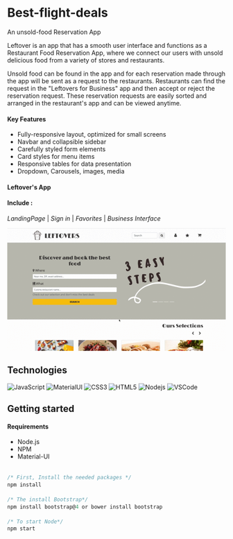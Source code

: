 # Best-flight-deals

An unsold-food Reservation App

Leftover is an app that has a smooth user interface and functions as a Restaurant Food Reservation App, where we connect our users with unsold delicious food from a variety of stores and restaurants.

Unsold food can be found in the app and for each reservation made through the app will be sent as a request to the restaurants. Restaurants can find the request in the "Leftovers for Business" app and then accept or reject the reservation request. These reservation requests are easily sorted and arranged in the restaurant's app and can be viewed anytime.

#### Key Features

- Fully-responsive layout, optimized for small screens
- Navbar and collapsible sidebar 
- Carefully styled form elements
- Card styles for menu items
- Responsive tables for data presentation
- Dropdown, Carousels, images, media


#### Leftover's App 

#### Include : 
*LandingPage* | *Sign in* | *Favorites* | *Business Interface*

  ![LandingPage](https://github.com/Miraragal/Leftovers/blob/master/images/ezgif.com-gif-maker.gif) 

## Technologies

  ![JavaScript](https://img.shields.io/badge/-JavaScript-black?style=flat-square&logo=javascript) 
  ![MaterialUI](https://img.shields.io/badge/-Material-UI-563D7C?style=flat-square&logo=material-ui)
  ![CSS3](https://img.shields.io/badge/-CSS3-1572B6?style=flat-square&logo=css3)
  ![HTML5](https://img.shields.io/badge/-HTML5-E34F26?style=flat-square&logo=html5&logoColor=white)
  ![Nodejs](https://img.shields.io/badge/-NodeJS-black?style=flat-square&logo=Node.js)
  ![VSCode](https://img.shields.io/badge/-VS_Code-007ACC?style=flat-square&logo=visual-studio-code)


## Getting started

#### Requirements

- Node.js
- NPM
- Material-UI

```javascript

/* First, Install the needed packages */
npm install

/* The install Bootstrap*/
npm install bootstrap@4 or bower install bootstrap

/* To start Node*/
npm start

```
